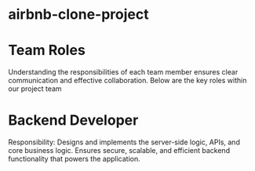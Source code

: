 # airbnb-clone-project


# Team Roles
Understanding the responsibilities of each team member ensures clear communication and effective collaboration. Below are the key roles within our project team
# Backend Developer
Responsibility:
Designs and implements the server-side logic, APIs, and core business logic. Ensures secure, scalable, and efficient backend functionality that powers the application.

